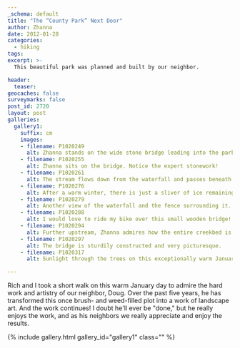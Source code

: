 ```yaml
---
_schema: default
title: "The “County Park” Next Door"
author: Zhanna
date: 2012-01-28
categories:
  - hiking
tags:
excerpt: >- 
  This beautiful park was planned and built by our neighbor. 

header:
  teaser:
geocaches: false
surveymarks: false
post_id: 2720
layout: post
galleries:
  gallery1:
    suffix: cm
    images:
    - filename: P1020249
      alt: Zhanna stands on the wide stone bridge leading into the park.
    - filename: P1020255
      alt: Zhanna sits on the bridge. Notice the expert stonework!
    - filename: P1020261
      alt: The stream flows down from the waterfall and passes beneath the wide stone bridge. 
    - filename: P1020276
      alt: After a warm winter, there is just a sliver of ice remaining near this small waterfall.  
    - filename: P1020279
      alt: Another view of the waterfall and the fence surrounding it.
    - filename: P1020288
      alt: I would love to ride my bike over this small wooden bridge! 
    - filename: P1020294
      alt: Further upstream, Zhanna admires how the entire creekbed is lined with coping stones.
    - filename: P1020297
      alt: The bridge is sturdily constructed and very picturesque.
    - filename: P1020317
      alt: Sunlight through the trees on this exceptionally warm January day. 

---
```


Rich and I took a short walk on this warm January day to admire the hard work and artistry of our neighbor, Doug.  Over the past five years, he has transformed this once brush- and weed-filled plot into a work of landscape art.  And the work continues!  I doubt he'll ever be "done," but he really enjoys the work, and as his neighbors we really appreciate and enjoy the results.

{% include gallery.html gallery_id="gallery1" class="" %}